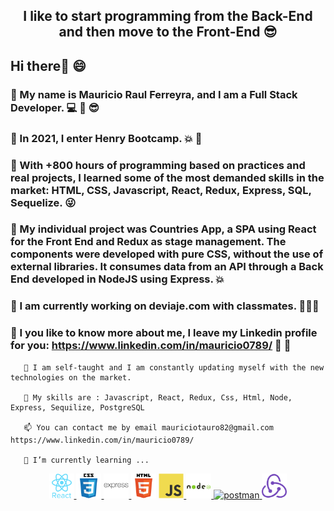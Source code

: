 
<h2 align="center">I like to start programming from the Back-End and then move to the Front-End 😎</h2>

## Hi there👋 😄
### 🔶 My name is Mauricio Raul Ferreyra, and I am a Full Stack Developer. 💻 🚀 😎
### 🔶 In 2021, I enter Henry Bootcamp. 💥 🚀
### 🔶 With +800 hours of programming based on practices and real projects, I learned some of the most demanded skills in the market: HTML, CSS, Javascript, React, Redux, Express, SQL, Sequelize. 😜
### 🔶 My individual project was Countries App, a SPA using React for the Front End and Redux as stage management. The components were developed with pure CSS, without the use of external libraries. It consumes data from an API through a Back End developed in NodeJS using Express. 💥
### 🔶 I am currently working on deviaje.com with classmates. 🚀✊🔭
### 🔶 I you like to know more about me, I leave my Linkedin profile for you: https://www.linkedin.com/in/mauricio0789/ 👀 💪

       🌱 I am self-taught and I am constantly updating myself with the new technologies on the market.

       💬 My skills are : Javascript, React, Redux, Css, Html, Node, Express, Sequilize, PostgreSQL

       📫 You can contact me by email mauriciotauro82@gmail.com  https://www.linkedin.com/in/mauricio0789/
       
       🌱 I’m currently learning ...
       
       
<p align="center"> <a href="https://reactjs.org/" target="_blank"> <img src="https://raw.githubusercontent.com/devicons/devicon/master/icons/react/react-original-wordmark.svg" alt="react" width="40" height="40"/><a href="https://getbootstrap.com" target="_blank"> <img src="https://raw.githubusercontent.com/devicons/devicon/master/icons/css3/css3-original-wordmark.svg" alt="css3" width="40" height="40"/> </a> <a href="https://expressjs.com" target="_blank"> <img src="https://raw.githubusercontent.com/devicons/devicon/master/icons/express/express-original-wordmark.svg" alt="express" width="40" height="40"/> </a> <img src="https://raw.githubusercontent.com/devicons/devicon/master/icons/html5/html5-original-wordmark.svg" alt="html5" width="40" height="40"/> </a> <a href="https://developer.mozilla.org/en-US/docs/Web/JavaScript" target="_blank"> <img src="https://raw.githubusercontent.com/devicons/devicon/master/icons/javascript/javascript-original.svg" alt="javascript" width="40" height="40"/> </a> <a href="https://nodejs.org" target="_blank"> <img src="https://raw.githubusercontent.com/devicons/devicon/master/icons/nodejs/nodejs-original-wordmark.svg" alt="nodejs" width="40" height="40"/> </a> <a href="https://postman.com" target="_blank"> <img src="https://www.vectorlogo.zone/logos/getpostman/getpostman-icon.svg" alt="postman" width="40" height="40"/> </a> </a> <a href="https://redux.js.org" target="_blank"> <img src="https://raw.githubusercontent.com/devicons/devicon/master/icons/redux/redux-original.svg" alt="redux" width="40" height="40"/> </a>
       

<!--
**MauricioRaulFerreyra/MauricioRaulFerreyra** is a ✨ _special_ ✨ repository because its `README.md` (this file) appears on your GitHub profile.

Here are some ideas to get you started:

- 🔭 I’m currently working on ...
- 🌱 I’m currently learning ...
- 👯 I’m looking to collaborate on ...
- 🤔 I’m looking for help with ...
- 💬 Ask me about ...
- 📫 How to reach me: ...
- 😄 Pronouns: ...
- ⚡ Fun fact: ...
-->
